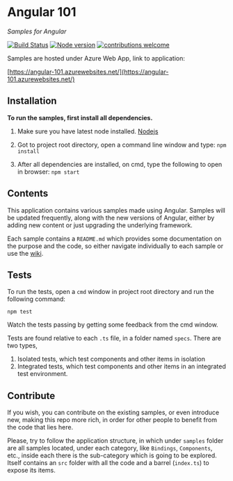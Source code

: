 # Angular 101
*Samples for Angular*

[![Build Status](https://circleci.com/gh/gdyrrahitis/angular-101/tree/master.svg?style=shield&circle-token=:circle-token)](https://circleci.com/gh/gdyrrahitis/angular-101/tree/master)
[![Node version](https://img.shields.io/badge/node-4.5.0-brightgreen.svg?style=flat)](http://nodejs.org/download/)
[![contributions welcome](https://img.shields.io/badge/contributions-welcome-brightgreen.svg?style=flat)](https://github.com/gdyrrahitis/angular-101)

Samples are hosted under Azure Web App, link to application:

[https://angular-101.azurewebsites.net/](https://angular-101.azurewebsites.net/)

## Installation
**To run the samples, first install all dependencies.**

1. Make sure you have latest node installed. [Nodejs](https://nodejs.org/en/download/)

2. Got to project root directory, open a command line window and type:
`npm install`

3. After all dependencies are installed, on cmd, type the following to open in browser: `npm start`

## Contents
This application contains various samples made using Angular. Samples will be updated frequently, along with the new versions of Angular, either by adding new content or just upgrading the underlying framework.

Each sample contains a `README.md` which provides some documentation on the purpose and the code, so either navigate individually to each sample or use the [wiki](https://github.com/gdyrrahitis/angular-101/wiki).

## Tests
To run the tests, open a `cmd` window in project root directory and run the following command: 

`npm test`

Watch the tests passing by getting some feedback from the cmd window.

Tests are found relative to each `.ts` file, in a folder named `specs`. There are two types,
1. Isolated tests, which test components and other items in isolation
2. Integrated tests, which test components and other items in an integrated test environment.

## Contribute
If you wish, you can contribute on the existing samples, or even introduce new, making this repo more rich, in order for other people to benefit from the code that lies here.

Please, try to follow the application structure, in which under `samples` folder are all samples located, under each category, like `Bindings`, `Components`, etc., inside each there is the sub-category which is going to be explored. Itself contains an `src` folder with all the code and a barrel (`index.ts`) to expose its items.
